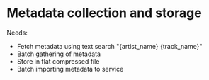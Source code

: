 # Metadata collection and storage

Needs:
- Fetch metadata using text search "{artist_name} {track_name}"
- Batch gathering of metadata
- Store in flat compressed file
- Batch importing metadata to service



